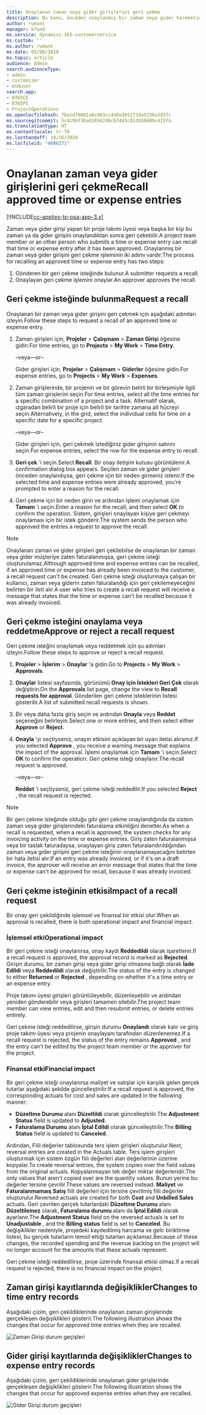 ```yaml
---
title: Onaylanan zaman veya gider girişlerini geri çekme
description: Bu konu, önceden onaylanmış bir zaman veya gider hareketini geri çekme hakkında bilgi sağlar.
author: rumant
manager: kfend
ms.service: dynamics-365-customerservice
ms.custom: ''
ms.author: rumant
ms.date: 03/08/2019
ms.topic: article
audience: Admin
search.audienceType:
- admin
- customizer
- enduser
search.app:
- D365CE
- D365PS
- ProjectOperations
ms.openlocfilehash: 7bacd70881a6c463cc449a365173da5338a3d3fc
ms.sourcegitcommit: 5c4c9bf3ba018562d6cb3443c01d550489c415fa
ms.translationtype: HT
ms.contentlocale: tr-TR
ms.lasthandoff: 10/16/2020
ms.locfileid: "4086371"
---
```

# <a name="recall-approved-time-or-expense-entries"></a><span data-ttu-id="f180a-103">Onaylanan zaman veya gider girişlerini geri çekme</span><span class="sxs-lookup"><span data-stu-id="f180a-103">Recall approved time or expense entries</span></span>

[!INCLUDE[cc-applies-to-psa-app-3.x](../includes/cc-applies-to-psa-app-3x.md)]

<span data-ttu-id="f180a-104">Zaman veya gider girişi yapan bir proje takımı üyesi veya başka bir kişi bu zaman ya da gider girişini onaylandıktan sonra geri çekebilir.</span><span class="sxs-lookup"><span data-stu-id="f180a-104">A project team member or an other person who submits a time or expense entry can recall that time or expense entry after it has been approved.</span></span> <span data-ttu-id="f180a-105">Onaylanmış bir zaman veya gider girişini geri çekme işleminin iki adımı vardır:</span><span class="sxs-lookup"><span data-stu-id="f180a-105">The process for recalling an approved time or expense entry has two steps:</span></span>

1. <span data-ttu-id="f180a-106">Gönderen bir geri çekme isteğinde bulunur.</span><span class="sxs-lookup"><span data-stu-id="f180a-106">A submitter requests a recall.</span></span>
2. <span data-ttu-id="f180a-107">Onaylayan geri çekme işlemini onaylar.</span><span class="sxs-lookup"><span data-stu-id="f180a-107">An approver approves the recall.</span></span>

## <a name="request-a-recall"></a><span data-ttu-id="f180a-108">Geri çekme isteğinde bulunma</span><span class="sxs-lookup"><span data-stu-id="f180a-108">Request a recall</span></span>

<span data-ttu-id="f180a-109">Onaylanan bir zaman veya gider girişini geri çekmek için aşağıdaki adımları izleyin.</span><span class="sxs-lookup"><span data-stu-id="f180a-109">Follow these steps to request a recall of an approved time or expense entry.</span></span>

1. <span data-ttu-id="f180a-110">Zaman girişleri için, **Projeler** \> **Çalışmam** \> **Zaman Girişi** öğesine gidin.</span><span class="sxs-lookup"><span data-stu-id="f180a-110">For time entries, go to **Projects** \> **My Work** \> **Time Entry**.</span></span>

    <span data-ttu-id="f180a-111">–veya–</span><span class="sxs-lookup"><span data-stu-id="f180a-111">–or–</span></span>

    <span data-ttu-id="f180a-112">Gider girişleri için, **Projeler** \> **Çalışmam** \> **Giderler** öğesine gidin.</span><span class="sxs-lookup"><span data-stu-id="f180a-112">For expense entries, go to **Projects** \> **My Work** \> **Expenses**.</span></span>

2. <span data-ttu-id="f180a-113">Zaman girişlerinde, bir projenin ve bir görevin belirli bir birleşimiyle ilgili tüm zaman girişlerini seçin.</span><span class="sxs-lookup"><span data-stu-id="f180a-113">For time entries, select all the time entries for a specific combination of a project and a task.</span></span> <span data-ttu-id="f180a-114">Alternatif olarak, ızgaradan belirli bir proje için belirli bir tarihte zamana ait hücreyi seçin.</span><span class="sxs-lookup"><span data-stu-id="f180a-114">Alternatively, in the grid, select the individual cells for time on a specific date for a specific project.</span></span>

    <span data-ttu-id="f180a-115">–veya–</span><span class="sxs-lookup"><span data-stu-id="f180a-115">–or–</span></span>

    <span data-ttu-id="f180a-116">Gider girişleri için, geri çekmek istediğiniz gider girişinin satırını seçin.</span><span class="sxs-lookup"><span data-stu-id="f180a-116">For expense entries, select the row for the expense entry to recall.</span></span>

3. <span data-ttu-id="f180a-117">**Geri çek** 'i seçin.</span><span class="sxs-lookup"><span data-stu-id="f180a-117">Select **Recall**.</span></span> <span data-ttu-id="f180a-118">Bir onay iletişim kutusu görüntülenir.</span><span class="sxs-lookup"><span data-stu-id="f180a-118">A confirmation dialog box appears.</span></span> <span data-ttu-id="f180a-119">Seçilen zaman ve gider girişleri önceden onaylandıysa, geri çekme için bir neden girmeniz istenir.</span><span class="sxs-lookup"><span data-stu-id="f180a-119">If the selected time and expense entries were already approved, you're prompted to enter a reason for the recall.</span></span>
4. <span data-ttu-id="f180a-120">Geri çekme için bir neden girin ve ardından işlemi onaylamak için **Tamam** 'ı seçin.</span><span class="sxs-lookup"><span data-stu-id="f180a-120">Enter a reason for the recall, and then select **OK** to confirm the operation.</span></span> <span data-ttu-id="f180a-121">Sistem, girişleri onaylayan kişiye geri çekmeyi onaylaması için bir istek gönderir.</span><span class="sxs-lookup"><span data-stu-id="f180a-121">The system sends the person who approved the entries a request to approve the recall.</span></span>

> [!NOTE]
> <span data-ttu-id="f180a-122">Onaylanan zaman ve gider girişleri geri çekilebilse de onaylanan bir zaman veya gider müşteriye zaten faturalanmışsa, geri çekme isteği oluşturulamaz.</span><span class="sxs-lookup"><span data-stu-id="f180a-122">Although approved time and expense entries can be recalled, if an approved time or expense has already been invoiced to the customer, a recall request can't be created.</span></span> <span data-ttu-id="f180a-123">Geri çekme isteği oluşturmaya çalışan bir kullanıcı, zaman veya giderin zaten faturalandığı için geri çekilemeyeceğini belirten bir ileti alır.</span><span class="sxs-lookup"><span data-stu-id="f180a-123">A user who tries to create a recall request will receive a message that states that the time or expense can't be recalled because it was already invoiced.</span></span>

## <a name="approve-or-reject-a-recall-request"></a><span data-ttu-id="f180a-124">Geri çekme isteğini onaylama veya reddetme</span><span class="sxs-lookup"><span data-stu-id="f180a-124">Approve or reject a recall request</span></span>

<span data-ttu-id="f180a-125">Geri çekme isteğini onaylamak veya reddetmek için şu adımları izleyin.</span><span class="sxs-lookup"><span data-stu-id="f180a-125">Follow these steps to approve or reject a recall request.</span></span>

1. <span data-ttu-id="f180a-126">**Projeler** \> **İşlerim** \> **Onaylar** 'a gidin.</span><span class="sxs-lookup"><span data-stu-id="f180a-126">Go to **Projects** \> **My Work** \> **Approvals**.</span></span>
2. <span data-ttu-id="f180a-127">**Onaylar** listesi sayfasında, görünümü **Onay için İstekleri Geri Çek** olarak değiştirin.</span><span class="sxs-lookup"><span data-stu-id="f180a-127">On the **Approvals** list page, change the view to **Recall requests for approval**.</span></span> <span data-ttu-id="f180a-128">Gönderilen geri çekme isteklerinin listesi gösterilir.</span><span class="sxs-lookup"><span data-stu-id="f180a-128">A list of submitted recall requests is shown.</span></span>
3. <span data-ttu-id="f180a-129">Bir veya daha fazla giriş seçin ve ardından **Onayla** veya **Reddet** seçeneğini belirleyin.</span><span class="sxs-lookup"><span data-stu-id="f180a-129">Select one or more entries, and then select either **Approve** or **Reject**.</span></span>
4. <span data-ttu-id="f180a-130">**Onayla** 'yı seçtiyseniz, onayın etkisini açıklayan bir uyarı iletisi alırsınız.</span><span class="sxs-lookup"><span data-stu-id="f180a-130">If you selected **Approve** , you receive a warning message that explains the impact of the approval.</span></span> <span data-ttu-id="f180a-131">İşlemi onaylamak için **Tamam** 'ı seçin.</span><span class="sxs-lookup"><span data-stu-id="f180a-131">Select **OK** to confirm the operation.</span></span> <span data-ttu-id="f180a-132">Geri çekme isteği onaylanır.</span><span class="sxs-lookup"><span data-stu-id="f180a-132">The recall request is approved.</span></span>

    <span data-ttu-id="f180a-133">–veya–</span><span class="sxs-lookup"><span data-stu-id="f180a-133">–or–</span></span>

    <span data-ttu-id="f180a-134">**Reddet** 'i seçtiyseniz, geri çekme isteği reddedilir.</span><span class="sxs-lookup"><span data-stu-id="f180a-134">If you selected **Reject** , the recall request is rejected.</span></span>

> [!NOTE]
> <span data-ttu-id="f180a-135">Bir geri çekme isteğinde olduğu gibi geri çekme onaylandığında da sistem zaman veya gider girişlerindeki faturalama etkinliğini denetler.</span><span class="sxs-lookup"><span data-stu-id="f180a-135">As when a recall is requested, when a recall is approved, the system checks for any invoicing activity on the time or expense entries.</span></span> <span data-ttu-id="f180a-136">Giriş zaten faturalanmışsa veya bir taslak faturadaysa, onaylayan giriş zaten faturalandırıldığından zaman veya gider girişini geri çekme isteğinin onaylanamayacağını belirten bir hata iletisi alır.</span><span class="sxs-lookup"><span data-stu-id="f180a-136">If an entry was already invoiced, or if it's on a draft invoice, the approver will receive an error message that states that the time or expense can't be approved for recall, because it was already invoiced.</span></span>

## <a name="impact-of-a-recall-request"></a><span data-ttu-id="f180a-137">Geri çekme isteğinin etkisi</span><span class="sxs-lookup"><span data-stu-id="f180a-137">Impact of a recall request</span></span>

<span data-ttu-id="f180a-138">Bir onay geri çekildiğinde işlemsel ve finansal bir etkisi olur.</span><span class="sxs-lookup"><span data-stu-id="f180a-138">When an approval is recalled, there is both operational impact and financial impact.</span></span>

### <a name="operational-impact"></a><span data-ttu-id="f180a-139">İşlemsel etki</span><span class="sxs-lookup"><span data-stu-id="f180a-139">Operational impact</span></span>

<span data-ttu-id="f180a-140">Bir geri çekme isteği onaylanırsa, onay kaydı **Reddedildi** olarak işaretlenir.</span><span class="sxs-lookup"><span data-stu-id="f180a-140">If a recall request is approved, the approval record is marked as **Rejected**.</span></span> <span data-ttu-id="f180a-141">Girişin durumu, bir zaman girişi veya gider girişi olmasına bağlı olarak **İade Edildi** veya **Reddedildi** olarak değiştirilir.</span><span class="sxs-lookup"><span data-stu-id="f180a-141">The status of the entry is changed to either **Returned** or **Rejected** , depending on whether it's a time entry or an expense entry.</span></span>

<span data-ttu-id="f180a-142">Proje takımı üyesi girişleri görüntüleyebilir, düzenleyebilir ve ardından yeniden gönderebilir veya girişleri tamamen silebilir.</span><span class="sxs-lookup"><span data-stu-id="f180a-142">The project team member can view entries, edit and then resubmit entries, or delete entries entirely.</span></span>

<span data-ttu-id="f180a-143">Geri çekme isteği reddedilirse, girişin durumu **Onaylandı** olarak kalır ve giriş proje takımı üyesi veya projenin onaylayanı tarafından düzenlenemez.</span><span class="sxs-lookup"><span data-stu-id="f180a-143">If a recall request is rejected, the status of the entry remains **Approved** , and the entry can't be edited by the project team member or the approver for the project.</span></span>

### <a name="financial-impact"></a><span data-ttu-id="f180a-144">Finansal etki</span><span class="sxs-lookup"><span data-stu-id="f180a-144">Financial impact</span></span>

<span data-ttu-id="f180a-145">Bir geri çekme isteği onaylanırsa maliyet ve satışlar için karşılık gelen gerçek tutarlar aşağıdaki şekilde güncelleştirilir:</span><span class="sxs-lookup"><span data-stu-id="f180a-145">If a recall request is approved, the corresponding actuals for cost and sales are updated in the following manner:</span></span>

- <span data-ttu-id="f180a-146">**Düzeltme Durumu** alanı **Düzeltildi** olarak güncelleştirilir.</span><span class="sxs-lookup"><span data-stu-id="f180a-146">The **Adjustment Status** field is updated to **Adjusted**.</span></span>
- <span data-ttu-id="f180a-147">**Faturalama Durumu** alanı **İptal Edildi** olarak güncelleştirilir.</span><span class="sxs-lookup"><span data-stu-id="f180a-147">The **Billing Status** field is updated to **Canceled**.</span></span>

<span data-ttu-id="f180a-148">Ardından, Fiili değerler tablosunda ters işlem girişleri oluşturulur.</span><span class="sxs-lookup"><span data-stu-id="f180a-148">Next, reversal entries are created in the Actuals table.</span></span> <span data-ttu-id="f180a-149">Ters işlem girişleri oluşturmak için sistem özgün fiili değerleri alan değerlerinin üzerine kopyalar.</span><span class="sxs-lookup"><span data-stu-id="f180a-149">To create reversal entries, the system copies over the field values from the original actuals.</span></span> <span data-ttu-id="f180a-150">Kopyalanmayan tek değer miktar değerleridir.</span><span class="sxs-lookup"><span data-stu-id="f180a-150">The only values that aren't copied over are the quantity values.</span></span> <span data-ttu-id="f180a-151">Bunun yerine bu değerler tersine çevrilir.</span><span class="sxs-lookup"><span data-stu-id="f180a-151">These values are reversed instead.</span></span> <span data-ttu-id="f180a-152">**Maliyet** ve **Faturalanmamaış Satış** fiili değerleri için tersine çevrilmiş fiili değerler oluşturulur.</span><span class="sxs-lookup"><span data-stu-id="f180a-152">Reversed actuals are created for both **Cost** and **Unbilled Sales** actuals.</span></span> <span data-ttu-id="f180a-153">Geri çevrilen gerçek tutarlardaki **Düzeltme Durumu** alanı **Düzeltilemez** olarak, **Faturalama durumu** alanı da **İptal Edildi** olarak ayarlanır.</span><span class="sxs-lookup"><span data-stu-id="f180a-153">The **Adjustment Status** field on the reversed actuals is set to **Unadjustable** , and the **Billing status** field is set to **Canceled**.</span></span> <span data-ttu-id="f180a-154">Bu değişiklikler nedeniyle, projedeki kaydedilmiş harcama ve gelir biriktirme listesi, bu gerçek tutarların temsil ettiği tutarları açıklamaz.</span><span class="sxs-lookup"><span data-stu-id="f180a-154">Because of these changes, the recorded spending and the revenue backlog on the project will no longer account for the amounts that these actuals represent.</span></span>

<span data-ttu-id="f180a-155">Geri çekme isteği reddedilirse, proje üzerinde finansal etkisi olmaz.</span><span class="sxs-lookup"><span data-stu-id="f180a-155">If a recall request is rejected, there is no financial impact on the project.</span></span>

## <a name="changes-to-time-entry-records"></a><span data-ttu-id="f180a-156">Zaman girişi kayıtlarında değişiklikler</span><span class="sxs-lookup"><span data-stu-id="f180a-156">Changes to time entry records</span></span>

<span data-ttu-id="f180a-157">Aşağıdaki çizim, geri çekildiklerinde onaylanan zaman girişlerinde gerçekleşen değişiklikleri gösterir.</span><span class="sxs-lookup"><span data-stu-id="f180a-157">The following illustration shows the changes that occur for approved time entries when they are recalled.</span></span>

![Zaman Girişi durum geçişleri](media/TimeEntryStateTransitions.png)

## <a name="changes-to-expense-entry-records"></a><span data-ttu-id="f180a-159">Gider girişi kayıtlarında değişiklikler</span><span class="sxs-lookup"><span data-stu-id="f180a-159">Changes to expense entry records</span></span>

<span data-ttu-id="f180a-160">Aşağıdaki çizim, geri çekildiklerinde onaylanan gider girişlerinde gerçekleşen değişiklikleri gösterir.</span><span class="sxs-lookup"><span data-stu-id="f180a-160">The following illustration shows the changes that occur for approved expense entries when they are recalled.</span></span>

![Gider Girişi durum geçişleri](media/ExpenseEntryStateTransitions.png)
